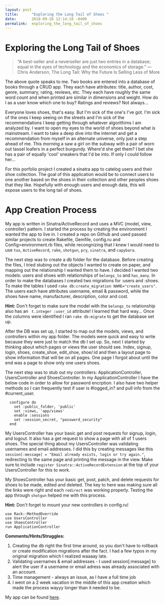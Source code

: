```yaml
---
layout: post
title:      "Exploring the Long Tail of Shoes "
date:       2018-09-26 12:14:18 -0400
permalink:  exploring_the_long_tail_of_shoes
---
```


# Exploring the Long Tail of Shoes 

> “A best-seller and a neverseller are just two entries in a database; equal in the eyes of technology and the economics of storage.” ― Chris Anderson, The Long Tail: Why the Future Is Selling Less of More

The above quote speaks to me. Two books are entered into a database of books through a CRUD app. They each have attributes: title, author, cost, genre, summary, rating, reviews, etc. They each have roughly the same word count and when printed are similar in dimensions and weight. How do I as a user know which one to buy? Ratings and reviews? Not always... 

Everyone loves shoes, that's easy. But I'm sick of the one's I've got. I'm sick of the ones I keep seeing on the streets and I'm sick of the recommendations I keep getting through whatever algorithims I am analyzed by. I want to open my eyes to the world of shoes beyond what is mainstream. I want to take a deep dive into the internet and get a recommendation from myself in an alternate universe, only just a step ahead of me. This morning a saw a girl on the subway with a pair of worn out tassel loafers in a perfect burgundy. Where'd she get them? I bet she has a pair of equally 'cool' sneakers that I'd be into. If only I could follow her...

For this porfolio project I created a sinatra app to catelog users and their shoe collection. The goal of this application would be to connect users to one another based on the shoes in their collection and other peoples shoes that they like. Hopefully with enough users and enough data, this will expose users to the long tail of shoes. 

# App Creation Process
My app is written in Sinatra/ActiveRecord and uses a MVC (model, view, controller) pattern. I started the process by creating the environment I wanted the app to live in. I created a repo on Github and used passed similar projects to create Rakefile, Gemfile, config.ru and Config>environment.rb files, while recongnizing that I knew I would need to use `tux`, `ActiveRecord`, `rake`, `shotgun`, `pry`, `sinatra`, and `capybara`.

The next step was to create a db folder for the database. Before creating the files, I tried stubing out the objects I wanted to create on paper, and mapping out the relationship I wanted them to have. I decided I wanted two models: users and shoes with relationships of `belongs_to` and `has_many`. In order to make the databases I created two migrations for :users and :shoes.  To make the tables I used `rake db:create_migration NAME="create_users"`. The users each have attributes username, email & password, while the shoes have name, manufacturer, description, color and cost. 

**Hint:** Don't forget to make sure the model with the `belongs_to` relationship also has an  ` t.integer :user_id` attribute! I learned that hard way... Once the columns were identified I ran `rake db:migrate` to get the database set up.

After the DB was set up, I started to map out the models, views, and controllers within my app folder. The models were quick and easy to write because they were just to match the db I set up. So, next I started by thinking about which pages or views the user should see. Index, signup, login, shoes, create_shoe, edit_shoe, shoe/:id and then a layout page to show information that will be on all pages. One page I forgot about until the end was a page to show only one users shoes.

The next step was to stub out my controllers: ApplicationController, UsersController and ShoesController. In my ApplicationController I have the below code in order to allow for password encrption. I also have two helper methods so I can frequently test if user is #logged_in? and pull info from the #current_user.

```
  configure do
    set :public_folder, 'public'
    set :views, 'app/views'
    enable :sessions
    set :session_secret, "password_security"
  end
```

My UsersController has your basic get and post requests for signup, login, and logout. It also has a get request to show a page with all of 1 users shoes. The special thing about my UsersController was validating usernames and email addresses. I did this by creating messages like this `session[:message] = "Email already exists, login or try again."`, redirecting to the same page and printing the message in the view. Make sure to include `register Sinatra::ActiveRecordExtension` at the top of your UsersController for this to work.

My ShoesController has your basic get, post, patch, and delete requests for shoes to be made, edited and deleted. The key to here was making sure all the links were right and each `redirect` was working properly. Testing the app through `shotgun` helped me with this process.

**Hint:** Don't forget to mount your new controllers in config.ru!

```
use Rack::MethodOverride
use UsersController
use ShoesController
run ApplicationController
```

**Comments/Hints/Struggles:**
1. Creating the db right the first time around, so you don't have to rollback or create modification migrations after the fact.  I had a few typos in my original migration which I realized waaaay late. 
2. Validating usernames & email addresses - I used session[:message] to alert the user if a username or email adress was already associated with an account.
3. Time management - always an issue, as I have a full time job
4. I went on a 2 week vacation in the middle of this app creation which made the process wayyy longer than it needed to be.

My app can be found [here](https://github.com/shkusiak/sinatra_app).

